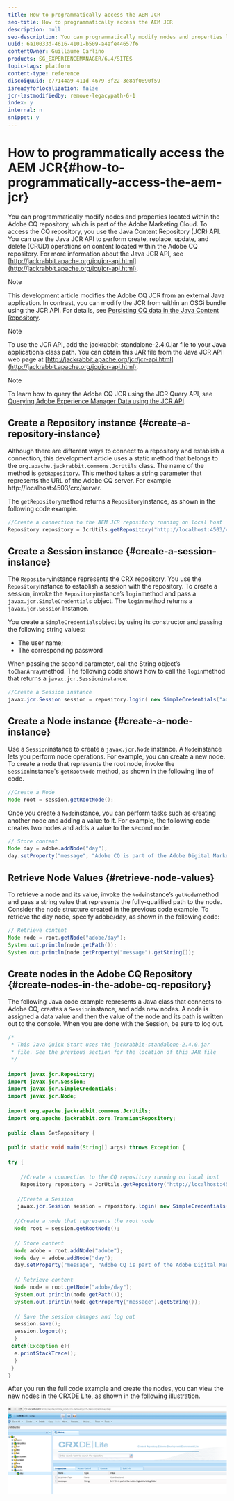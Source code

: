 ```yaml
---
title: How to programmatically access the AEM JCR
seo-title: How to programmatically access the AEM JCR
description: null
seo-description: You can programmatically modify nodes and properties located within the AEM repository, which is part of the Adobe Marketing Cloud
uuid: 6a10033d-4616-4101-b509-a4efe44657f6
contentOwner: Guillaume Carlino
products: SG_EXPERIENCEMANAGER/6.4/SITES
topic-tags: platform
content-type: reference
discoiquuid: c77144a9-411d-4679-8f22-3e8af0890f59
isreadyforlocalization: false
jcr-lastmodifiedby: remove-legacypath-6-1
index: y
internal: n
snippet: y
---
```


# How to programmatically access the AEM JCR{#how-to-programmatically-access-the-aem-jcr}

You can programmatically modify nodes and properties located within the Adobe CQ repository, which is part of the Adobe Marketing Cloud. To access the CQ repository, you use the Java Content Repository (JCR) API. You can use the Java JCR API to perform create, replace, update, and delete (CRUD) operations on content located within the Adobe CQ repository. For more information about the Java JCR API, see [http://jackrabbit.apache.org/jcr/jcr-api.html](http://jackrabbit.apache.org/jcr/jcr-api.html).

>[!NOTE]
>
>This development article modifies the Adobe CQ JCR from an external Java application. In contrast, you can modify the JCR from within an OSGi bundle using the JCR API. For details, see [Persisting CQ data in the Java Content Repository](/content/help/en/experience-manager/using/persisting-cq-data-java-content1).

>[!NOTE]
>
>To use the JCR API, add the jackrabbit-standalone-2.4.0.jar file to your Java application’s class path. You can obtain this JAR file from the Java JCR API web page at [http://jackrabbit.apache.org/jcr/jcr-api.html](http://jackrabbit.apache.org/jcr/jcr-api.html).

>[!NOTE]
>
>To learn how to query the Adobe CQ JCR using the JCR Query API, see [Querying Adobe Experience Manager Data using the JCR API](/content/help/en/experience-manager/using/querying-experience-manager-data-using1).

## Create a Repository instance {#create-a-repository-instance}

Although there are different ways to connect to a repository and establish a connection, this development article uses a static method that belongs to the `org.apache.jackrabbit.commons.JcrUtils` class. The name of the method is `getRepository`. This method takes a string parameter that represents the URL of the Adobe CQ server. For example http://localhost:4503/crx/server.

The `getRepository`method returns a `Repository`instance, as shown in the following code example.

```java
//Create a connection to the AEM JCR repository running on local host
Repository repository = JcrUtils.getRepository("http://localhost:4503/crx/server");
```

## Create a Session instance {#create-a-session-instance}

The `Repository`instance represents the CRX repository. You use the `Repository`instance to establish a session with the repository. To create a session, invoke the `Repository`instance’s `login`method and pass a `javax.jcr.SimpleCredentials` object. The `login`method returns a `javax.jcr.Session` instance.

You create a `SimpleCredentials`object by using its constructor and passing the following string values:

* The user name;
* The corresponding password

When passing the second parameter, call the String object’s `toCharArray`method. The following code shows how to call the `login`method that returns a `javax.jcr.Sessioninstance`.

```java
//Create a Session instance
javax.jcr.Session session = repository.login( new SimpleCredentials("admin", "admin".toCharArray()));
```

## Create a Node instance {#create-a-node-instance}

Use a `Session`instance to create a `javax.jcr.Node` instance. A `Node`instance lets you perform node operations. For example, you can create a new node. To create a node that represents the root node, invoke the `Session`instance's `getRootNode` method, as shown in the following line of code.

```java
//Create a Node
Node root = session.getRootNode();
```

Once you create a `Node`instance, you can perform tasks such as creating another node and adding a value to it. For example, the following code creates two nodes and adds a value to the second node.

```java
// Store content 
Node day = adobe.addNode("day");
day.setProperty("message", "Adobe CQ is part of the Adobe Digital Marketing Suite!");
```

## Retrieve Node Values {#retrieve-node-values}

To retrieve a node and its value, invoke the `Node`instance’s `getNode`method and pass a string value that represents the fully-qualified path to the node. Consider the node structure created in the previous code example. To retrieve the day node, specify adobe/day, as shown in the following code:

```java
// Retrieve content
Node node = root.getNode("adobe/day");
System.out.println(node.getPath());
System.out.println(node.getProperty("message").getString());

```

## Create nodes in the Adobe CQ Repository {#create-nodes-in-the-adobe-cq-repository}

The following Java code example represents a Java class that connects to Adobe CQ, creates a `Session`instance, and adds new nodes. A node is assigned a data value and then the value of the node and its path is written out to the console. When you are done with the Session, be sure to log out.

```java
/*
 * This Java Quick Start uses the jackrabbit-standalone-2.4.0.jar
 * file. See the previous section for the location of this JAR file
 */
 
import javax.jcr.Repository; 
import javax.jcr.Session; 
import javax.jcr.SimpleCredentials; 
import javax.jcr.Node; 
 
import org.apache.jackrabbit.commons.JcrUtils;
import org.apache.jackrabbit.core.TransientRepository;

public class GetRepository {

public static void main(String[] args) throws Exception { 
 
try { 
 
    //Create a connection to the CQ repository running on local host 
    Repository repository = JcrUtils.getRepository("http://localhost:4503/crx/server");
   
   //Create a Session
   javax.jcr.Session session = repository.login( new SimpleCredentials("admin", "admin".toCharArray())); 
 
  //Create a node that represents the root node
  Node root = session.getRootNode(); 
 
  // Store content 
  Node adobe = root.addNode("adobe"); 
  Node day = adobe.addNode("day"); 
  day.setProperty("message", "Adobe CQ is part of the Adobe Digital Marketing Suite!");

  // Retrieve content 
  Node node = root.getNode("adobe/day"); 
  System.out.println(node.getPath()); 
  System.out.println(node.getProperty("message").getString()); 
 
  // Save the session changes and log out
  session.save(); 
  session.logout();
  }
 catch(Exception e){
  e.printStackTrace();
  }
 } 
}
```

After you run the full code example and create the nodes, you can view the new nodes in the CRXDE Lite, as shown in the following illustration.

![](assets/chlimage_1-78.png)

